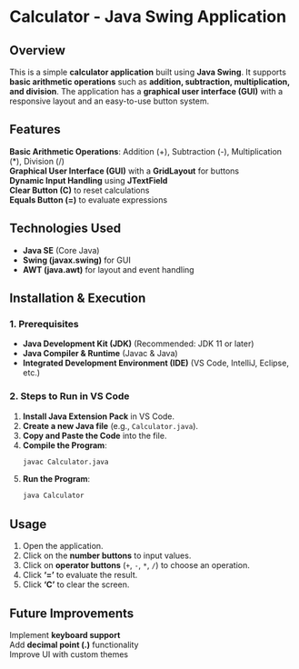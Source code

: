 
# **Calculator - Java Swing Application**

## **Overview**
This is a simple **calculator application** built using **Java Swing**. It supports **basic arithmetic operations** such as **addition, subtraction, multiplication, and division**. The application has a **graphical user interface (GUI)** with a responsive layout and an easy-to-use button system.

## **Features**
 **Basic Arithmetic Operations**: Addition (+), Subtraction (-), Multiplication (*), Division (/)  
 **Graphical User Interface (GUI)** with a **GridLayout** for buttons  
 **Dynamic Input Handling** using **JTextField**  
 **Clear Button (C)** to reset calculations  
 **Equals Button (=)** to evaluate expressions  

## **Technologies Used**
- **Java SE** (Core Java)
- **Swing (javax.swing)** for GUI
- **AWT (java.awt)** for layout and event handling

## **Installation & Execution**
### **1. Prerequisites**
- **Java Development Kit (JDK)** (Recommended: JDK 11 or later)
- **Java Compiler & Runtime** (Javac & Java)
- **Integrated Development Environment (IDE)** (VS Code, IntelliJ, Eclipse, etc.)

### **2. Steps to Run in VS Code**
1. **Install Java Extension Pack** in VS Code.
2. **Create a new Java file** (e.g., `Calculator.java`).
3. **Copy and Paste the Code** into the file.
4. **Compile the Program**:  
   ```sh
   javac Calculator.java
   ```
5. **Run the Program**:  
   ```sh
   java Calculator
   ```

## **Usage**
1. Open the application.
2. Click on the **number buttons** to input values.
3. Click on **operator buttons** (`+`, `-`, `*`, `/`) to choose an operation.
4. Click **‘=’** to evaluate the result.
5. Click **‘C’** to clear the screen.


## **Future Improvements**
 Implement **keyboard support**  
 Add **decimal point (.)** functionality  
 Improve UI with custom themes  

